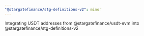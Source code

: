 ```yaml
---
"@stargatefinance/stg-definitions-v2": minor
---
```


Integrating USDT addresses from @stargatefinance/usdt-evm into @stargatefinance/stg-definitions-v2
